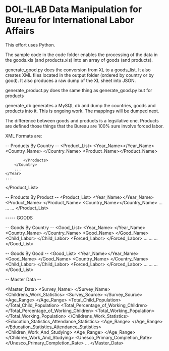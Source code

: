 # DOL-ILAB Data Manipulation for Bureau for International Labor Affairs

This effort uses Python.

The sample code in the code folder enables the processing of the data in the goods.xls (and products.xls) into an array of goods (and products).
	
generate_good.py does the conversion from XL to a goods_list. It also creates XML files located in the output folder (ordered by country or by good). It also produces a raw dump of the XL sheet into JSON.

generate_product.py does the same thing as generate_good.py but for products

generate_db generates a MySQL db and dump the countries, goods and products into it. This is ongoing work. The mappings will be dumped next. 
	
The difference between goods and products is a legsilative one. Products are defined those things that the Bureau are 100% sure involve forced labor.

XML Formats are:

-- Products By Country --
<Product_List>
	<Year>
		<Year_Name></Year_Name>
		<Country>
			<Country_Name> </Country_Name>
			<Products>
			 	<Product_Name></Product_Name>
			 	
			</Products>
		</Country>
		...
	</Year>
	...
</Product_List>


-- Products By Product --
<Product_List>
	<Year>
		<Year_Name></Year_Name>
		<Product>
			<Product_Name> </Product_Name>
			<Countries>
			 	<Country_Name></Country_Name>
			 	...
			</Countries>
		</Product>
		...
	</Year>
	...
</Product_List>

----- GOODS

-- Goods By Country --
<Good_List>
	<Year>
		<Year_Name> </Year_Name>
		<Country>
			<Country_Name> </Country_Name>
			<Goods>
				<Good>
			 		<Good_Name> </Good_Name>
			 		<Child_Labor> </Child_Labor>
			 		<Forced_Labor> </Forced_Labor>
			 	</Good>
			 	...
			</Goods>
		</Country>
		...
	</Year>
	...
</Good_List>

-- Goods By Good --
<Good_List>
	<Year>
		<Year_Name></Year_Name>
		<Good>
			<Good_Name> </Good_Name>
			<Country>
			 	<Country_Name> </Country_Name>
			 	<Child_Labor> </Child_Labor>
			 	<Forced_Labor> </Forced_Labor>
			</Country>
			...
		</Good>
		...
	</Year>
	...
</Good_List>


-- Master Data --

<Master_Data>
<Country>
	<Name>  </Name>
	<Survey_Name> </Survey_Name>
	<Childrens_Work_Statistics>
		<Year> </Year>
		<Survey_Source> </Survey_Source>
		<Age_Range> </Age_Range>
		<Total_Child_Population> </Total_Child_Population>
		<Total_Percentage_of_Working_Children> </Total_Percentage_of_Working_Children>
		<Total_Working_Population></Total_Working_Population>
		<Agriculture> </Agriculture>
		<Services> </Services>
		<Industry> </Industry>
	</Childrens_Work_Statistics>
	<Education_Statistics_Attendance_Statistics>
		<Year> </Year>
		<Age_Range> </Age_Range>
		<Percentage> </Percentage>
	</Education_Statistics_Attendance_Statistics>
	<Children_Work_And_Studying>
		<Year> </Year>
		<Age_Range> </Age_Range>
		<Total></Total>
	</Children_Work_And_Studying>
	<Unesco_Primary_Completion_Rate>
		<Year> </Year>
		<Rate> </Rate>
	</Unesco_Primary_Completion_Rate>
</Country>
...
</Master_Data>
